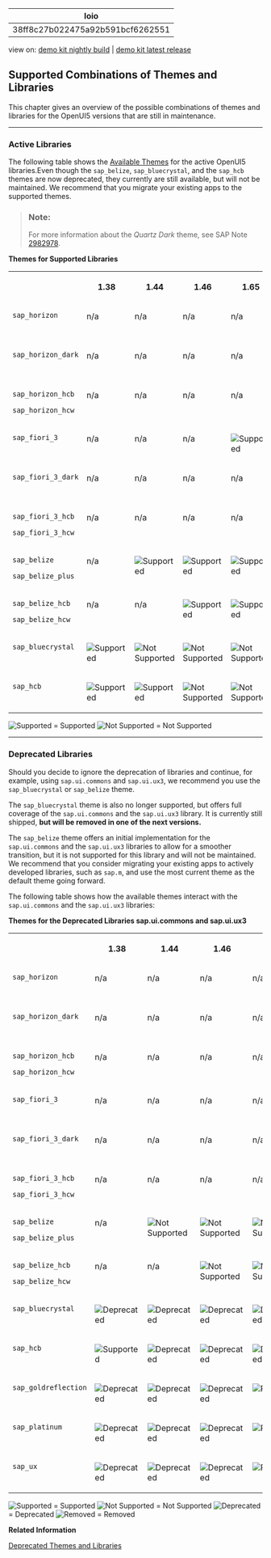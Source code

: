 <!-- loio38ff8c27b022475a92b591bcf6262551 -->

| loio |
| -----|
| 38ff8c27b022475a92b591bcf6262551 |

<div id="loio">

view on: [demo kit nightly build](https://sdk.openui5.org/nightly/#/topic/38ff8c27b022475a92b591bcf6262551) | [demo kit latest release](https://sdk.openui5.org/topic/38ff8c27b022475a92b591bcf6262551)</div>

## Supported Combinations of Themes and Libraries

This chapter gives an overview of the possible combinations of themes and libraries for the OpenUI5 versions that are still in maintenance.

***

### Active Libraries

The following table shows the [Available Themes](Available_Themes_da0d2e7.md) for the active OpenUI5 libraries.Even though the `sap_belize`, `sap_bluecrystal`, and the `sap_hcb` themes are now deprecated, they currently are still available, but will not be maintained. We recommend that you migrate your existing apps to the supported themes.

> ### Note:  
> For more information about the *Quartz Dark* theme, see SAP Note [2982978](https://me.sap.com/notes/2982978).

**Themes for Supported Libraries**


<table>
<tr>
<th valign="top">

 

</th>
<th valign="top">

1.38

</th>
<th valign="top">

1.44

</th>
<th valign="top">

1.46

</th>
<th valign="top">

1.65

</th>
<th valign="top">

1.69

</th>
<th valign="top">

1.71

</th>
<th valign="top">

1.96

</th>
<th valign="top">

1.101

</th>
<th valign="top">

1.120

</th>
</tr>
<tr>
<td valign="top">

`sap_horizon` 

</td>
<td valign="top">

n/a

</td>
<td valign="top">

n/a

</td>
<td valign="top">

n/a

</td>
<td valign="top">

n/a

</td>
<td valign="top">

n/a

</td>
<td valign="top">

n/a

</td>
<td valign="top">

![Supported](images/loio3cb17ee88aed44d2bf1d14b97728c709_LowRes.gif)

</td>
<td valign="top">

![Supported](images/loio3cb17ee88aed44d2bf1d14b97728c709_LowRes.gif)

</td>
<td valign="top">

![Supported](images/loio3cb17ee88aed44d2bf1d14b97728c709_LowRes.gif)

</td>
</tr>
<tr>
<td valign="top">

`sap_horizon_dark` 

</td>
<td valign="top">

n/a

</td>
<td valign="top">

n/a

</td>
<td valign="top">

n/a

</td>
<td valign="top">

n/a

</td>
<td valign="top">

n/a

</td>
<td valign="top">

n/a

</td>
<td valign="top">

n/a

</td>
<td valign="top">

![Supported](images/loio3cb17ee88aed44d2bf1d14b97728c709_LowRes.gif)

</td>
<td valign="top">

![Supported](images/loio3cb17ee88aed44d2bf1d14b97728c709_LowRes.gif)

</td>
</tr>
<tr>
<td valign="top">

`sap_horizon_hcb`

`sap_horizon_hcw` 

</td>
<td valign="top">

n/a

</td>
<td valign="top">

n/a

</td>
<td valign="top">

n/a

</td>
<td valign="top">

n/a

</td>
<td valign="top">

n/a

</td>
<td valign="top">

n/a

</td>
<td valign="top">

n/a

</td>
<td valign="top">

![Supported](images/loio3cb17ee88aed44d2bf1d14b97728c709_LowRes.gif)

</td>
<td valign="top">

![Supported](images/loio3cb17ee88aed44d2bf1d14b97728c709_LowRes.gif)

</td>
</tr>
<tr>
<td valign="top">

`sap_fiori_3` 

</td>
<td valign="top">

n/a

</td>
<td valign="top">

n/a

</td>
<td valign="top">

n/a

</td>
<td valign="top">

![Supported](images/loio3cb17ee88aed44d2bf1d14b97728c709_LowRes.gif)

</td>
<td valign="top">

![Supported](images/loio3cb17ee88aed44d2bf1d14b97728c709_LowRes.gif)

</td>
<td valign="top">

![Supported](images/loio3cb17ee88aed44d2bf1d14b97728c709_LowRes.gif)

</td>
<td valign="top">

![Supported](images/loio3cb17ee88aed44d2bf1d14b97728c709_LowRes.gif)

</td>
<td valign="top">

![Supported](images/loio3cb17ee88aed44d2bf1d14b97728c709_LowRes.gif)

</td>
<td valign="top">

![Supported](images/loio3cb17ee88aed44d2bf1d14b97728c709_LowRes.gif)

</td>
</tr>
<tr>
<td valign="top">

`sap_fiori_3_dark` 

</td>
<td valign="top">

n/a

</td>
<td valign="top">

n/a

</td>
<td valign="top">

n/a

</td>
<td valign="top">

n/a

</td>
<td valign="top">

n/a

</td>
<td valign="top">

![Supported](images/loio3cb17ee88aed44d2bf1d14b97728c709_LowRes.gif)

</td>
<td valign="top">

![Supported](images/loio3cb17ee88aed44d2bf1d14b97728c709_LowRes.gif)

</td>
<td valign="top">

![Supported](images/loio3cb17ee88aed44d2bf1d14b97728c709_LowRes.gif)

</td>
<td valign="top">

![Supported](images/loio3cb17ee88aed44d2bf1d14b97728c709_LowRes.gif)

</td>
</tr>
<tr>
<td valign="top">

`sap_fiori_3_hcb`

`sap_fiori_3_hcw`

</td>
<td valign="top">

n/a

</td>
<td valign="top">

n/a

</td>
<td valign="top">

n/a

</td>
<td valign="top">

n/a

</td>
<td valign="top">

![Supported](images/loio3cb17ee88aed44d2bf1d14b97728c709_LowRes.gif)

</td>
<td valign="top">

![Supported](images/loio3cb17ee88aed44d2bf1d14b97728c709_LowRes.gif)

</td>
<td valign="top">

![Supported](images/loio3cb17ee88aed44d2bf1d14b97728c709_LowRes.gif)

</td>
<td valign="top">

![Supported](images/loio3cb17ee88aed44d2bf1d14b97728c709_LowRes.gif)

</td>
<td valign="top">

![Supported](images/loio3cb17ee88aed44d2bf1d14b97728c709_LowRes.gif)

</td>
</tr>
<tr>
<td valign="top">

`sap_belize`

`sap_belize_plus`

</td>
<td valign="top">

n/a

</td>
<td valign="top">

![Supported](images/loio3cb17ee88aed44d2bf1d14b97728c709_LowRes.gif)

</td>
<td valign="top">

![Supported](images/loio3cb17ee88aed44d2bf1d14b97728c709_LowRes.gif)

</td>
<td valign="top">

![Supported](images/loio3cb17ee88aed44d2bf1d14b97728c709_LowRes.gif)

</td>
<td valign="top">

![Supported](images/loio3cb17ee88aed44d2bf1d14b97728c709_LowRes.gif)

</td>
<td valign="top">

![Supported](images/loio3cb17ee88aed44d2bf1d14b97728c709_LowRes.gif)

</td>
<td valign="top">

![Supported](images/loio3cb17ee88aed44d2bf1d14b97728c709_LowRes.gif)

</td>
<td valign="top">

![Supported](images/loio3cb17ee88aed44d2bf1d14b97728c709_LowRes.gif)

</td>
<td valign="top">

![Not Supported](images/loiod355123503654aae97106b021020b7be_LowRes.png)

</td>
</tr>
<tr>
<td valign="top">

`sap_belize_hcb`

`sap_belize_hcw`

</td>
<td valign="top">

n/a

</td>
<td valign="top">

n/a

</td>
<td valign="top">

![Supported](images/loio3cb17ee88aed44d2bf1d14b97728c709_LowRes.gif)

</td>
<td valign="top">

![Supported](images/loio3cb17ee88aed44d2bf1d14b97728c709_LowRes.gif)

</td>
<td valign="top">

![Supported](images/loio3cb17ee88aed44d2bf1d14b97728c709_LowRes.gif)

</td>
<td valign="top">

![Supported](images/loio3cb17ee88aed44d2bf1d14b97728c709_LowRes.gif)

</td>
<td valign="top">

![Supported](images/loio3cb17ee88aed44d2bf1d14b97728c709_LowRes.gif)

</td>
<td valign="top">

![Supported](images/loio3cb17ee88aed44d2bf1d14b97728c709_LowRes.gif)

</td>
<td valign="top">

![Not Supported](images/loiod355123503654aae97106b021020b7be_LowRes.png)

</td>
</tr>
<tr>
<td valign="top">

`sap_bluecrystal` 

</td>
<td valign="top">

![Supported](images/loio3cb17ee88aed44d2bf1d14b97728c709_LowRes.gif)

</td>
<td valign="top">

![Not Supported](images/loiod355123503654aae97106b021020b7be_LowRes.png)

</td>
<td valign="top">

![Not Supported](images/loiod355123503654aae97106b021020b7be_LowRes.png)

</td>
<td valign="top">

![Not Supported](images/loiod355123503654aae97106b021020b7be_LowRes.png)

</td>
<td valign="top">

![Not Supported](images/loiod355123503654aae97106b021020b7be_LowRes.png)

</td>
<td valign="top">

![Not Supported](images/loiod355123503654aae97106b021020b7be_LowRes.png)

</td>
<td valign="top">

![Not Supported](images/loiod355123503654aae97106b021020b7be_LowRes.png)

</td>
<td valign="top">

![Not Supported](images/loiod355123503654aae97106b021020b7be_LowRes.png)

</td>
<td valign="top">

![Not Supported](images/loiod355123503654aae97106b021020b7be_LowRes.png)

</td>
</tr>
<tr>
<td valign="top">

`sap_hcb` 

</td>
<td valign="top">

![Supported](images/loio3cb17ee88aed44d2bf1d14b97728c709_LowRes.gif)

</td>
<td valign="top">

![Supported](images/loio3cb17ee88aed44d2bf1d14b97728c709_LowRes.gif)

</td>
<td valign="top">

![Not Supported](images/loiod355123503654aae97106b021020b7be_LowRes.png)

</td>
<td valign="top">

![Not Supported](images/loiod355123503654aae97106b021020b7be_LowRes.png)

</td>
<td valign="top">

![Not Supported](images/loiod355123503654aae97106b021020b7be_LowRes.png)

</td>
<td valign="top">

![Not Supported](images/loiod355123503654aae97106b021020b7be_LowRes.png)

</td>
<td valign="top">

![Not Supported](images/loiod355123503654aae97106b021020b7be_LowRes.png)

</td>
<td valign="top">

![Not Supported](images/loiod355123503654aae97106b021020b7be_LowRes.png)

</td>
<td valign="top">

![Not Supported](images/loiod355123503654aae97106b021020b7be_LowRes.png)

</td>
</tr>
</table>

![Supported](images/loio3cb17ee88aed44d2bf1d14b97728c709_LowRes.gif) = Supported ![Not Supported](images/loiod355123503654aae97106b021020b7be_LowRes.png) = Not Supported

***

<a name="loio38ff8c27b022475a92b591bcf6262551__section_yh3_vnz_zy"/>

### Deprecated Libraries

Should you decide to ignore the deprecation of libraries and continue, for example, using `sap.ui.commons` and `sap.ui.ux3`, we recommend you use the `sap_bluecrystal` or `sap_belize` theme.

The `sap_bluecrystal` theme is also no longer supported, but offers full coverage of the `sap.ui.commons` and the `sap.ui.ux3` library. It is currently still shipped, **but will be removed in one of the next versions.**

The `sap_belize` theme offers an initial implementation for the `sap.ui.commons` and the `sap.ui.ux3` libraries to allow for a smoother transition, but it is not supported for this library and will not be maintained. We recommend that you consider migrating your existing apps to actively developed libraries, such as `sap.m`, and use the most current theme as the default theme going forward.

The following table shows how the available themes interact with the `sap.ui.commons` and the `sap.ui.ux3` libraries:

**Themes for the Deprecated Libraries sap.ui.commons and sap.ui.ux3**


<table>
<tr>
<th valign="top">

 

</th>
<th valign="top">

1.38

</th>
<th valign="top">

1.44

</th>
<th valign="top">

1.46

</th>
<th valign="top">

1.48

</th>
<th valign="top">

1.65

</th>
<th valign="top">

1.69

</th>
<th valign="top">

1.71

</th>
<th valign="top">

1.96

</th>
<th valign="top">

1.101

</th>
<th valign="top">

1.120

</th>
</tr>
<tr>
<td valign="top">

`sap_horizon` 

</td>
<td valign="top">

n/a

</td>
<td valign="top">

n/a

</td>
<td valign="top">

n/a

</td>
<td valign="top">

n/a

</td>
<td valign="top">

n/a

</td>
<td valign="top">

n/a

</td>
<td valign="top">

n/a

</td>
<td valign="top">

![Not Supported](images/loiod355123503654aae97106b021020b7be_LowRes.png)

</td>
<td valign="top">

![Not Supported](images/loiod355123503654aae97106b021020b7be_LowRes.png)

</td>
<td valign="top">

![Not Supported](images/loiod355123503654aae97106b021020b7be_LowRes.png)

</td>
</tr>
<tr>
<td valign="top">

`sap_horizon_dark` 

</td>
<td valign="top">

n/a

</td>
<td valign="top">

n/a

</td>
<td valign="top">

n/a

</td>
<td valign="top">

n/a

</td>
<td valign="top">

n/a

</td>
<td valign="top">

n/a

</td>
<td valign="top">

n/a

</td>
<td valign="top">

n/a

</td>
<td valign="top">

![Not Supported](images/loiod355123503654aae97106b021020b7be_LowRes.png)

</td>
<td valign="top">

![Not Supported](images/loiod355123503654aae97106b021020b7be_LowRes.png)

</td>
</tr>
<tr>
<td valign="top">

`sap_horizon_hcb`

`sap_horizon_hcw` 

</td>
<td valign="top">

n/a

</td>
<td valign="top">

n/a

</td>
<td valign="top">

n/a

</td>
<td valign="top">

n/a

</td>
<td valign="top">

n/a

</td>
<td valign="top">

n/a

</td>
<td valign="top">

n/a

</td>
<td valign="top">

n/a

</td>
<td valign="top">

![Not Supported](images/loiod355123503654aae97106b021020b7be_LowRes.png)

</td>
<td valign="top">

![Not Supported](images/loiod355123503654aae97106b021020b7be_LowRes.png)

</td>
</tr>
<tr>
<td valign="top">

`sap_fiori_3` 

</td>
<td valign="top">

n/a

</td>
<td valign="top">

n/a

</td>
<td valign="top">

n/a

</td>
<td valign="top">

n/a

</td>
<td valign="top">

![Not Supported](images/loiod355123503654aae97106b021020b7be_LowRes.png)

</td>
<td valign="top">

![Not Supported](images/loiod355123503654aae97106b021020b7be_LowRes.png)

</td>
<td valign="top">

![Not Supported](images/loiod355123503654aae97106b021020b7be_LowRes.png)

</td>
<td valign="top">

![Not Supported](images/loiod355123503654aae97106b021020b7be_LowRes.png)

</td>
<td valign="top">

![Not Supported](images/loiod355123503654aae97106b021020b7be_LowRes.png)

</td>
<td valign="top">

![Not Supported](images/loiod355123503654aae97106b021020b7be_LowRes.png)

</td>
</tr>
<tr>
<td valign="top">

`sap_fiori_3_dark` 

</td>
<td valign="top">

n/a

</td>
<td valign="top">

n/a

</td>
<td valign="top">

n/a

</td>
<td valign="top">

n/a

</td>
<td valign="top">

n/a

</td>
<td valign="top">

n/a

</td>
<td valign="top">

![Not Supported](images/loiod355123503654aae97106b021020b7be_LowRes.png)

</td>
<td valign="top">

![Not Supported](images/loiod355123503654aae97106b021020b7be_LowRes.png)

</td>
<td valign="top">

![Not Supported](images/loiod355123503654aae97106b021020b7be_LowRes.png)

</td>
<td valign="top">

![Not Supported](images/loiod355123503654aae97106b021020b7be_LowRes.png)

</td>
</tr>
<tr>
<td valign="top">

`sap_fiori_3_hcb`

`sap_fiori_3_hcw`

</td>
<td valign="top">

n/a

</td>
<td valign="top">

n/a

</td>
<td valign="top">

n/a

</td>
<td valign="top">

n/a

</td>
<td valign="top">

n/a

</td>
<td valign="top">

![Not Supported](images/loiod355123503654aae97106b021020b7be_LowRes.png)

</td>
<td valign="top">

![Not Supported](images/loiod355123503654aae97106b021020b7be_LowRes.png)

</td>
<td valign="top">

![Not Supported](images/loiod355123503654aae97106b021020b7be_LowRes.png)

</td>
<td valign="top">

![Not Supported](images/loiod355123503654aae97106b021020b7be_LowRes.png)

</td>
<td valign="top">

![Not Supported](images/loiod355123503654aae97106b021020b7be_LowRes.png)

</td>
</tr>
<tr>
<td valign="top">

`sap_belize`

`sap_belize_plus`

</td>
<td valign="top">

n/a

</td>
<td valign="top">

![Not Supported](images/loiod355123503654aae97106b021020b7be_LowRes.png)

</td>
<td valign="top">

![Not Supported](images/loiod355123503654aae97106b021020b7be_LowRes.png)

</td>
<td valign="top">

![Not Supported](images/loiod355123503654aae97106b021020b7be_LowRes.png)

</td>
<td valign="top">

![Not Supported](images/loiod355123503654aae97106b021020b7be_LowRes.png)

</td>
<td valign="top">

![Not Supported](images/loiod355123503654aae97106b021020b7be_LowRes.png)

</td>
<td valign="top">

![Not Supported](images/loiod355123503654aae97106b021020b7be_LowRes.png)

</td>
<td valign="top">

![Not Supported](images/loiod355123503654aae97106b021020b7be_LowRes.png)

</td>
<td valign="top">

![Not Supported](images/loiod355123503654aae97106b021020b7be_LowRes.png)

</td>
<td valign="top">

![Deprecated](images/loio3ea53dcd3acc4783a7a4b83e10c8f1aa_LowRes.gif)

</td>
</tr>
<tr>
<td valign="top">

`sap_belize_hcb`

`sap_belize_hcw`

</td>
<td valign="top">

n/a

</td>
<td valign="top">

n/a

</td>
<td valign="top">

![Not Supported](images/loiod355123503654aae97106b021020b7be_LowRes.png)

</td>
<td valign="top">

![Not Supported](images/loiod355123503654aae97106b021020b7be_LowRes.png)

</td>
<td valign="top">

![Not Supported](images/loiod355123503654aae97106b021020b7be_LowRes.png)

</td>
<td valign="top">

![Not Supported](images/loiod355123503654aae97106b021020b7be_LowRes.png)

</td>
<td valign="top">

![Not Supported](images/loiod355123503654aae97106b021020b7be_LowRes.png)

</td>
<td valign="top">

![Not Supported](images/loiod355123503654aae97106b021020b7be_LowRes.png)

</td>
<td valign="top">

![Not Supported](images/loiod355123503654aae97106b021020b7be_LowRes.png)

</td>
<td valign="top">

![Deprecated](images/loio3ea53dcd3acc4783a7a4b83e10c8f1aa_LowRes.gif)

</td>
</tr>
<tr>
<td valign="top">

`sap_bluecrystal` 

</td>
<td valign="top">

![Deprecated](images/loio3ea53dcd3acc4783a7a4b83e10c8f1aa_LowRes.gif)

</td>
<td valign="top">

![Deprecated](images/loio3ea53dcd3acc4783a7a4b83e10c8f1aa_LowRes.gif)

</td>
<td valign="top">

![Deprecated](images/loio3ea53dcd3acc4783a7a4b83e10c8f1aa_LowRes.gif)

</td>
<td valign="top">

![Deprecated](images/loio3ea53dcd3acc4783a7a4b83e10c8f1aa_LowRes.gif)

</td>
<td valign="top">

![Deprecated](images/loio3ea53dcd3acc4783a7a4b83e10c8f1aa_LowRes.gif)

</td>
<td valign="top">

![Deprecated](images/loio3ea53dcd3acc4783a7a4b83e10c8f1aa_LowRes.gif)

</td>
<td valign="top">

![Deprecated](images/loio3ea53dcd3acc4783a7a4b83e10c8f1aa_LowRes.gif)

</td>
<td valign="top">

![Deprecated](images/loio3ea53dcd3acc4783a7a4b83e10c8f1aa_LowRes.gif)

</td>
<td valign="top">

![Deprecated](images/loio3ea53dcd3acc4783a7a4b83e10c8f1aa_LowRes.gif)

</td>
<td valign="top">

![Deprecated](images/loio3ea53dcd3acc4783a7a4b83e10c8f1aa_LowRes.gif)

</td>
</tr>
<tr>
<td valign="top">

`sap_hcb` 

</td>
<td valign="top">

![Supported](images/loio3cb17ee88aed44d2bf1d14b97728c709_LowRes.gif)

</td>
<td valign="top">

![Deprecated](images/loio3ea53dcd3acc4783a7a4b83e10c8f1aa_LowRes.gif)

</td>
<td valign="top">

![Deprecated](images/loio3ea53dcd3acc4783a7a4b83e10c8f1aa_LowRes.gif)

</td>
<td valign="top">

![Deprecated](images/loio3ea53dcd3acc4783a7a4b83e10c8f1aa_LowRes.gif)

</td>
<td valign="top">

![Deprecated](images/loio3ea53dcd3acc4783a7a4b83e10c8f1aa_LowRes.gif)

</td>
<td valign="top">

![Deprecated](images/loio3ea53dcd3acc4783a7a4b83e10c8f1aa_LowRes.gif)

</td>
<td valign="top">

![Deprecated](images/loio3ea53dcd3acc4783a7a4b83e10c8f1aa_LowRes.gif)

</td>
<td valign="top">

![Deprecated](images/loio3ea53dcd3acc4783a7a4b83e10c8f1aa_LowRes.gif)

</td>
<td valign="top">

![Deprecated](images/loio3ea53dcd3acc4783a7a4b83e10c8f1aa_LowRes.gif)

</td>
<td valign="top">

![Deprecated](images/loio3ea53dcd3acc4783a7a4b83e10c8f1aa_LowRes.gif)

</td>
</tr>
<tr>
<td valign="top">

`sap_goldreflection` 

</td>
<td valign="top">

![Deprecated](images/loio3ea53dcd3acc4783a7a4b83e10c8f1aa_LowRes.gif)

</td>
<td valign="top">

![Deprecated](images/loio3ea53dcd3acc4783a7a4b83e10c8f1aa_LowRes.gif)

</td>
<td valign="top">

![Deprecated](images/loio3ea53dcd3acc4783a7a4b83e10c8f1aa_LowRes.gif)

</td>
<td valign="top">

![Removed](images/loio5befb5af20ed42fd9052a99014d953a3_LowRes.gif)

</td>
<td valign="top">

![Removed](images/loio5befb5af20ed42fd9052a99014d953a3_LowRes.gif)

</td>
<td valign="top">

![Removed](images/loio5befb5af20ed42fd9052a99014d953a3_LowRes.gif)

</td>
<td valign="top">

![Removed](images/loio5befb5af20ed42fd9052a99014d953a3_LowRes.gif)

</td>
<td valign="top">

![Removed](images/loio5befb5af20ed42fd9052a99014d953a3_LowRes.gif)

</td>
<td valign="top">

![Removed](images/loio5befb5af20ed42fd9052a99014d953a3_LowRes.gif)

</td>
<td valign="top">

![Removed](images/loio5befb5af20ed42fd9052a99014d953a3_LowRes.gif)

</td>
</tr>
<tr>
<td valign="top">

`sap_platinum` 

</td>
<td valign="top">

![Deprecated](images/loio3ea53dcd3acc4783a7a4b83e10c8f1aa_LowRes.gif)

</td>
<td valign="top">

![Deprecated](images/loio3ea53dcd3acc4783a7a4b83e10c8f1aa_LowRes.gif)

</td>
<td valign="top">

![Deprecated](images/loio3ea53dcd3acc4783a7a4b83e10c8f1aa_LowRes.gif)

</td>
<td valign="top">

![Removed](images/loio5befb5af20ed42fd9052a99014d953a3_LowRes.gif)

</td>
<td valign="top">

![Removed](images/loio5befb5af20ed42fd9052a99014d953a3_LowRes.gif)

</td>
<td valign="top">

![Removed](images/loio5befb5af20ed42fd9052a99014d953a3_LowRes.gif)

</td>
<td valign="top">

![Removed](images/loio5befb5af20ed42fd9052a99014d953a3_LowRes.gif)

</td>
<td valign="top">

![Removed](images/loio5befb5af20ed42fd9052a99014d953a3_LowRes.gif)

</td>
<td valign="top">

![Removed](images/loio5befb5af20ed42fd9052a99014d953a3_LowRes.gif)

</td>
<td valign="top">

![Removed](images/loio5befb5af20ed42fd9052a99014d953a3_LowRes.gif)

</td>
</tr>
<tr>
<td valign="top">

`sap_ux` 

</td>
<td valign="top">

![Deprecated](images/loio3ea53dcd3acc4783a7a4b83e10c8f1aa_LowRes.gif)

</td>
<td valign="top">

![Deprecated](images/loio3ea53dcd3acc4783a7a4b83e10c8f1aa_LowRes.gif)

</td>
<td valign="top">

![Deprecated](images/loio3ea53dcd3acc4783a7a4b83e10c8f1aa_LowRes.gif)

</td>
<td valign="top">

![Removed](images/loio5befb5af20ed42fd9052a99014d953a3_LowRes.gif)

</td>
<td valign="top">

![Removed](images/loio5befb5af20ed42fd9052a99014d953a3_LowRes.gif)

</td>
<td valign="top">

![Removed](images/loio5befb5af20ed42fd9052a99014d953a3_LowRes.gif)

</td>
<td valign="top">

![Removed](images/loio5befb5af20ed42fd9052a99014d953a3_LowRes.gif)

</td>
<td valign="top">

![Removed](images/loio5befb5af20ed42fd9052a99014d953a3_LowRes.gif)

</td>
<td valign="top">

![Removed](images/loio5befb5af20ed42fd9052a99014d953a3_LowRes.gif)

</td>
<td valign="top">

![Removed](images/loio5befb5af20ed42fd9052a99014d953a3_LowRes.gif)

</td>
</tr>
</table>

![Supported](images/loio3cb17ee88aed44d2bf1d14b97728c709_LowRes.gif) = Supported ![Not Supported](images/loiod355123503654aae97106b021020b7be_LowRes.png) = Not Supported ![Deprecated](images/loio3ea53dcd3acc4783a7a4b83e10c8f1aa_LowRes.gif) = Deprecated ![Removed](images/loio5befb5af20ed42fd9052a99014d953a3_LowRes.gif) = Removed

**Related Information**  


[Deprecated Themes and Libraries](Deprecated_Themes_and_Libraries_a87ca84.md "As OpenUI5 evolves over time, some of the UI controls are replaced by others, or their concepts abandoned entirely. This chapter gives an overview of the most important deprecations at theme and library level. Individual control deprecations and more information about the controls replacing them can be found in the API reference within the Demo Kit.")

